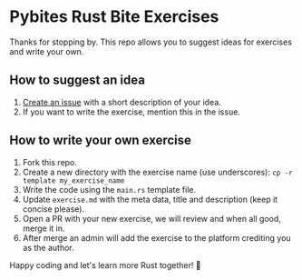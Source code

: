 # Pybites Rust Bite Exercises

Thanks for stopping by. This repo allows you to suggest ideas for exercises and write your own.

## How to suggest an idea

1. [Create an issue](https://github.com/pybites/rust-bite-exercises/issues) with a short description of your idea.
2. If you want to write the exercise, mention this in the issue.

## How to write your own exercise

1. Fork this repo.
2. Create a new directory with the exercise name (use underscores): `cp -r template my_exercise_name`
3. Write the code using the `main.rs` template file.
4. Update `exercise.md` with the meta data, title and description (keep it concise please).
5. Open a PR with your new exercise, we will review and when all good, merge it in.
6. After merge an admin will add the exercise to the platform crediting you as the author.

Happy coding and let's learn more Rust together! 🦀
